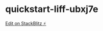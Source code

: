 # quickstart-liff-ubxj7e

[Edit on StackBlitz ⚡️](https://stackblitz.com/edit/quickstart-liff-ubxj7e)